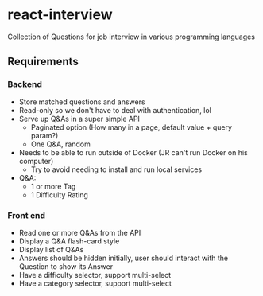 # react-interview
Collection of Questions for job interview in various programming languages

## Requirements

### Backend

* Store matched questions and answers
* Read-only so we don't have to deal with authentication, lol
* Serve up Q&As in a super simple API
  * Paginated option (How many in a page, default value + query param?)
  * One Q&A, random
* Needs to be able to run outside of Docker (JR can't run Docker on his computer)
  * Try to avoid needing to install and run local services
* Q&A:
  * 1 or more Tag
  * 1 Difficulty Rating
  
### Front end

* Read one or more Q&As from the API
* Display a Q&A flash-card style
* Display list of Q&As
* Answers should be hidden initially, user should interact with the Question to show its Answer
* Have a difficulty selector, support multi-select
* Have a category selector, support multi-select
